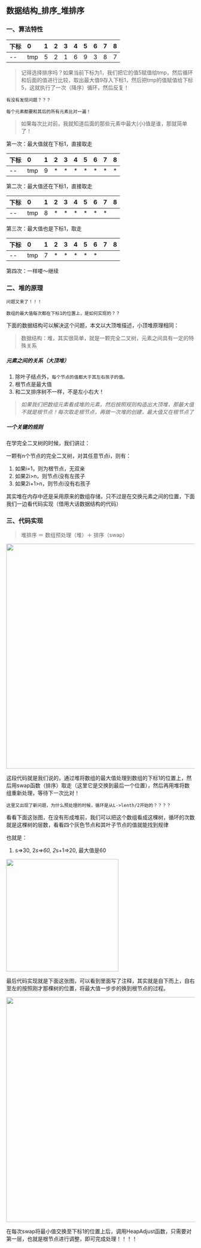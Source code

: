 ## 数据结构\_排序_堆排序

### 一、算法特性

下标|0|1|2|3|4|5|6|7|8
:--|:--|:--|:--|:--|:--|:--|:--|:--|:--
--|tmp|5|2|1|6|9|3|8|7

> 记得选择排序吗？如果当前下标为1，我们把它的值5赋值给tmp，然后循环和后面的值进行比较，取出最大值9存入下标1，然后把tmp的值赋值给下标5，这就执行了一次（降序）循环，然后反复！

`有没有发现问题？？？`

`每个元素都要和其后的所有元素比对一遍！`

> 如果每次比对前，我就知道后面的那些元素中最大(小)值是谁，那就简单了！

第一次：最大值就在下标1，直接取走

下标|0|1|2|3|4|5|6|7|8
:--|:--|:--|:--|:--|:--|:--|:--|:--|:--
--|tmp|9|\*|\*|\*|\*|\*|\*|*

第二次：最大值还在下标1，直接取走

下标|0|1|2|3|4|5|6|7|8
:--|:--|:--|:--|:--|:--|:--|:--|:--|:--
--|tmp|8|\*|\*|\*|\*|\*|\*|

第三次：最大值也是下标1，取走

下标|0|1|2|3|4|5|6|7|8
:--|:--|:--|:--|:--|:--|:--|:--|:--|:--
--|tmp|7|\*|\*|\*|\*|\*||


第四次：一样喽～继续


### 二、堆的原理


`问题又来了！！！`

`数组的最大值每次都在下标1的位置上，是如何实现的？？`

下面的数据结构可以解决这个问题，本文以大顶堆描述，小顶堆原理相同：

> 数据结构：堆，其实很简单，就是一颗完全二叉树，元素之间具有一定的特殊关系

##### 元素之间的关系（大顶堆）

1. 除叶子结点外，`每个节点的值都大于其左右孩子的值。`
2. 根节点是最大值
3. 和二叉排序树不一样，不是左小右大！

> _如果我们把数组元素看成堆的元素，然后按照规则构造出大顶堆，那最大值不就是根节点！每次取走根节点，再做一次堆的创建，最大值又在根节点了_

##### 一个关键的规则

在学完全二叉树的时候，我们讲过：

一颗有n个节点的完全二叉树，对其任意节点i，则有：

1. 如果i=1，则为根节点，无双亲
2. 如果2i>n，则节点i没有左孩子
3. 如果2i+1>n，则节点i没有右孩子

其实堆在内存中还是采用原来的数组存储，只不过是在交换元素之间的位置，下面我们一边看代码实现（借用大话数据结构的代码）

### 三、代码实现

> 堆排序 ＝ 数组预处理（堆）＋ 排序（swap）

<img src="https://raw.githubusercontent.com/arkulo56/thought/master/images/datastruct/sort_dui_1.png" width="600" />

这段代码就是我们说的，通过堆将数组的最大值处理到数组的下标1的位置上，然后用swap函数（排序）取走（这里它是交换到最后一个位置），然后再用堆将数组重新处理，等待下一次比对！

`这里又出现了新问题，为什么预处理的时候，循环是从L->lenth/2开始的？？？？`

看看下面这张图，在没有形成堆前，我们可以把这个数组看成这棵树，循环的次数就是这棵树的层数，看看四个灰色节点和其叶子节点的值就能找到规律


也就是：

1. s=>30, 2*s=>60, 2*s+1=>20, 最大值是60



<img src="https://raw.githubusercontent.com/arkulo56/thought/master/images/datastruct/sort_dui_2.png" width="300" />


最后代码实现就是下面这张图，可以看到里面写了注释，其实就是自下而上，自右至左的按照刚才那棵树的位置，将最大值一步步的换到根节点的过程。

<img src="https://raw.githubusercontent.com/arkulo56/thought/master/images/datastruct/sort_dui_3.png" width="600" />

在每次swap将最小值交换至下标1的位置上后，调用HeapAdjust函数，只需要对第一层，也就是根节点进行调整，即可完成处理！！！！

